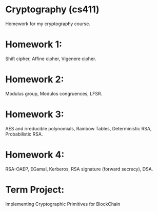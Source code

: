 # Cryptography (cs411)
Homework for my cryptography course.

# Homework 1:
Shift cipher, Affine cipher, Vigenere cipher.
# Homework 2:
Modulus group, Modulos congruences, LFSR.
# Homework 3:
AES and irreducible polynomials, Rainbow Tables, Deterministic RSA, Probabilistic RSA.
# Homework 4:
RSA-OAEP, EGamal, Kerberos, RSA signature (forward secrecy), DSA.
# Term Project:
Implementing Cryptographic Primitives for BlockChain

